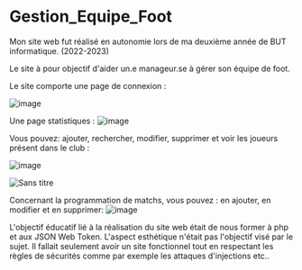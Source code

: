 # Gestion_Equipe_Foot

Mon site web fut réalisé en autonomie lors de ma deuxième année de BUT informatique. (2022-2023)

Le site à pour objectif d'aider un.e manageur.se à gérer son équipe de foot.

Le site comporte une page de connexion : 

![image](https://github.com/Govagnoli/Gestion_Equipe_Foot/assets/81430707/a0ce8a74-5203-45ed-82e5-e0b1bf97b54f)

Une page statistiques : 
![image](https://github.com/Govagnoli/Gestion_Equipe_Foot/assets/81430707/333c1eef-b771-4fd6-8161-8781c4f2076d)

Vous pouvez: ajouter, rechercher, modifier, supprimer et voir les joueurs présent dans le club :

![image](https://github.com/Govagnoli/Gestion_Equipe_Foot/assets/81430707/0fae27b8-5342-4bb3-89a6-bbf2c6b3768d)

![Sans titre](https://github.com/Govagnoli/Gestion_Equipe_Foot/assets/81430707/f33f879a-a92e-4b70-89c1-9daac33d4f26)


Concernant la programmation de matchs, vous pouvez : en ajouter, en modifier et en supprimer:
![image](https://github.com/Govagnoli/Gestion_Equipe_Foot/assets/81430707/9850c41c-8aa3-418a-9aca-e39be063bb3e)

L'objectif éducatif lié à la réalisation du site web était de nous former à php et aux JSON Web Token. L'aspect esthétique n'était pas l'objectif visé par le sujet. Il fallait seulement avoir un site fonctionnel tout en respectant les règles de sécurités comme par exemple les attaques d'injections etc..


